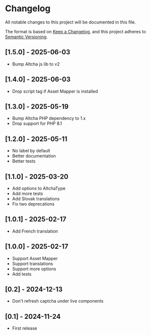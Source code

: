 # Changelog

All notable changes to this project will be documented in this file.

The format is based on [Keep a Changelog](https://keepachangelog.com/en/1.1.0/),
and this project adheres to [Semantic Versioning](https://semver.org/spec/v2.0.0.html).

## [1.5.0] - 2025-06-03
- Bump Altcha js lib to v2

## [1.4.0] - 2025-06-03
- Drop script tag if Asset Mapper is installed

## [1.3.0] - 2025-05-19
- Bump Altcha PHP dependency to 1.x
- Drop support for PHP 8.1

## [1.2.0] - 2025-05-11
- No label by default
- Better documentation
- Better tests

## [1.1.0] - 2025-03-20
- Add options to AltchaType
- Add more tests
- Add Slovak translations
- Fix two deprecations

## [1.0.1] - 2025-02-17
- Add French translation

## [1.0.0] - 2025-02-17
- Support Asset Mapper
- Support translations
- Support more options
- Add tests

## [0.2] - 2024-12-13
- Don't refresh captcha under live components

## [0.1] - 2024-11-24
- First release